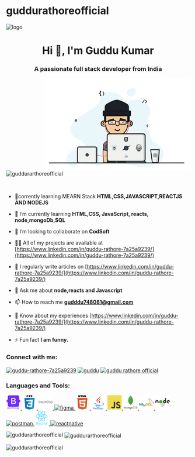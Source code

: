 # guddurathoreofficial

![logo](https://github.com/guddurarthoreofficial/guddurathoreofficial/blob/main/20240518_190835_0000.png)
<h1 align="center">Hi 👋, I'm Guddu Kumar</h1>
<h3 align="center">A passionate full stack developer from India</h3>



<img align = "right" alt = "coding" width = "400"
src="https://raw.githubusercontent.com/AlaeddineMessadi/AlaeddineMessadi/main/web-developer-chilling.gif">
<p align="left"> <img src="https://komarev.com/ghpvc/?username=guddurarthoreofficial&label=Profile%20views&color=0e75b6&style=flat" alt="guddurarthoreofficial" /> </p>

<p align="left"> <a href="https://twitter.com/" target="blank"><img src="https://img.shields.io/twitter/follow/?logo=twitter&style=for-the-badge" alt="" /></a> </p>

- 🔭corrently learning MEARN Stack **HTML,CSS,JAVASCRIPT,REACTJS AND NODEJS**

- 🌱 I’m currently learning **HTML,CSS, JavaScript, reacts, node,mongoDb,SQL**

- 👯 I’m looking to collaborate on **CodSoft**

- 👨‍💻 All of my projects are available at [https://www.linkedin.com/in/guddu-rathore-7a25a9239/](https://www.linkedin.com/in/guddu-rathore-7a25a9239/)

- 📝 I regularly write articles on [https://www.linkedin.com/in/guddu-rathore-7a25a9239/](https://www.linkedin.com/in/guddu-rathore-7a25a9239/)

- 💬 Ask me about **node,reacts and Javascript**

- 📫 How to reach me **gudddu748081@gmail.com**

- 📄 Know about my experiences [https://www.linkedin.com/in/guddu-rathore-7a25a9239/](https://www.linkedin.com/in/guddu-rathore-7a25a9239/)

- ⚡ Fun fact **I am funny.**

<h3 align="left">Connect with me:</h3>
<p align="left">
<a href="https://linkedin.com/in/guddu-rathore-7a25a9239" target="blank"><img align="center" src="https://raw.githubusercontent.com/rahuldkjain/github-profile-readme-generator/master/src/images/icons/Social/linked-in-alt.svg" alt="guddu-rathore-7a25a9239" height="30" width="40" /></a>
<a href="https://fb.com/guddu" target="blank"><img align="center" src="https://raw.githubusercontent.com/rahuldkjain/github-profile-readme-generator/master/src/images/icons/Social/facebook.svg" alt="guddu" height="30" width="40" /></a>
<a href="https://www.youtube.com/c/guddu rathore official" target="blank"><img align="center" src="https://raw.githubusercontent.com/rahuldkjain/github-profile-readme-generator/master/src/images/icons/Social/youtube.svg" alt="guddu rathore official" height="30" width="40" /></a>
</p>

<h3 align="left">Languages and Tools:</h3>
<p align="left"> <a href="https://getbootstrap.com" target="_blank" rel="noreferrer"> <img src="https://raw.githubusercontent.com/devicons/devicon/master/icons/bootstrap/bootstrap-plain-wordmark.svg" alt="bootstrap" width="40" height="40"/> </a> <a href="https://www.w3schools.com/css/" target="_blank" rel="noreferrer"> <img src="https://raw.githubusercontent.com/devicons/devicon/master/icons/css3/css3-original-wordmark.svg" alt="css3" width="40" height="40"/> </a> <a href="https://expressjs.com" target="_blank" rel="noreferrer"> <img src="https://raw.githubusercontent.com/devicons/devicon/master/icons/express/express-original-wordmark.svg" alt="express" width="40" height="40"/> </a> <a href="https://www.figma.com/" target="_blank" rel="noreferrer"> <img src="https://www.vectorlogo.zone/logos/figma/figma-icon.svg" alt="figma" width="40" height="40"/> </a> <a href="https://www.w3.org/html/" target="_blank" rel="noreferrer"> <img src="https://raw.githubusercontent.com/devicons/devicon/master/icons/html5/html5-original-wordmark.svg" alt="html5" width="40" height="40"/> </a> <a href="https://www.java.com" target="_blank" rel="noreferrer"> <img src="https://raw.githubusercontent.com/devicons/devicon/master/icons/java/java-original.svg" alt="java" width="40" height="40"/> </a> <a href="https://developer.mozilla.org/en-US/docs/Web/JavaScript" target="_blank" rel="noreferrer"> <img src="https://raw.githubusercontent.com/devicons/devicon/master/icons/javascript/javascript-original.svg" alt="javascript" width="40" height="40"/> </a> <a href="https://www.mongodb.com/" target="_blank" rel="noreferrer"> <img src="https://raw.githubusercontent.com/devicons/devicon/master/icons/mongodb/mongodb-original-wordmark.svg" alt="mongodb" width="40" height="40"/> </a> <a href="https://www.mysql.com/" target="_blank" rel="noreferrer"> <img src="https://raw.githubusercontent.com/devicons/devicon/master/icons/mysql/mysql-original-wordmark.svg" alt="mysql" width="40" height="40"/> </a> <a href="https://nodejs.org" target="_blank" rel="noreferrer"> <img src="https://raw.githubusercontent.com/devicons/devicon/master/icons/nodejs/nodejs-original-wordmark.svg" alt="nodejs" width="40" height="40"/> </a> <a href="https://postman.com" target="_blank" rel="noreferrer"> <img src="https://www.vectorlogo.zone/logos/getpostman/getpostman-icon.svg" alt="postman" width="40" height="40"/> </a> <a href="https://reactjs.org/" target="_blank" rel="noreferrer"> <img src="https://raw.githubusercontent.com/devicons/devicon/master/icons/react/react-original-wordmark.svg" alt="react" width="40" height="40"/> </a> <a href="https://reactnative.dev/" target="_blank" rel="noreferrer"> <img src="https://reactnative.dev/img/header_logo.svg" alt="reactnative" width="40" height="40"/> </a> </p>

<p><img align="left" src="https://github-readme-stats.vercel.app/api/top-langs?username=guddurarthoreofficial&show_icons=true&locale=en&layout=compact" alt="guddurarthoreofficial" /></p>

<p>&nbsp;<img align="center" src="https://github-readme-stats.vercel.app/api?username=guddurarthoreofficial&show_icons=true&locale=en" alt="guddurarthoreofficial" /></p>

<p><img align="center" src="https://github-readme-streak-stats.herokuapp.com/?user=guddurarthoreofficial&" alt="guddurarthoreofficial" /></p>
